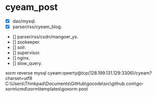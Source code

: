 cyeam_post
==========

- [x] dao/mysql.
- [x] parser/rss/cyeam_blog.
- [] parser/rss/csdn/mangoer_ys.
- [] zookeeper.
- [] solr.
- [] supervisor.
- [] nginx.
- [] slow_query.

xorm reverse mysql cyeam:qwerty@tcp(128.199.131.129:3306)/cyeam?charset=utf8 C:\Users\Thinkpad\Documents\GitHub\gocode\src\github.com\go-xorm\cmd\xorm\templates\goxorm post
